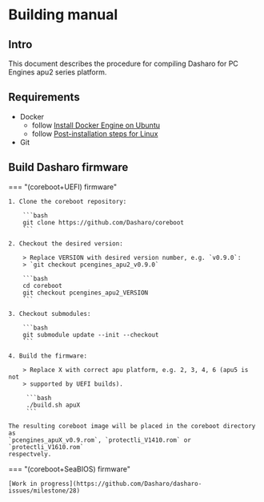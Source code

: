 # Building manual

## Intro

This document describes the procedure for compiling Dasharo for PC Engines
apu2 series platform.

## Requirements

- Docker
    + follow [Install Docker Engine on Ubuntu](https://docs.docker.com/engine/install/ubuntu/)
    + follow [Post-installation steps for Linux](https://docs.docker.com/engine/install/linux-postinstall/)
- Git

## Build Dasharo firmware

=== "(coreboot+UEFI) firmware"

    1. Clone the coreboot repository:

        ```bash
        git clone https://github.com/Dasharo/coreboot
        ```

    2. Checkout the desired version:

        > Replace VERSION with desired version number, e.g. `v0.9.0`:
        > `git checkout pcengines_apu2_v0.9.0`

        ```bash
        cd coreboot
        git checkout pcengines_apu2_VERSION
        ```

    3. Checkout submodules:

        ```bash
        git submodule update --init --checkout
        ```

    4. Build the firmware:

        > Replace X with correct apu platform, e.g. 2, 3, 4, 6 (apu5 is not
        > supported by UEFI builds).

         ```bash
         ./build.sh apuX
         ```

    The resulting coreboot image will be placed in the coreboot directory as
    `pcengines_apuX_v0.9.rom`, `protectli_V1410.rom` or `protectli_V1610.rom`
    respectvely.

=== "(coreboot+SeaBIOS) firmware"

    [Work in progress](https://github.com/Dasharo/dasharo-issues/milestone/28)
